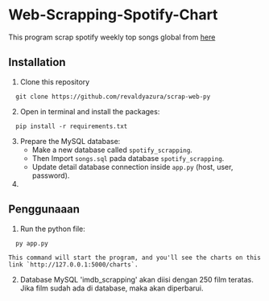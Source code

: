 # Web-Scrapping-Spotify-Chart
This program scrap spotify weekly top songs global from [here](https://quotes.toscrape.com)

## Installation
1. Clone this repository
```
  git clone https://github.com/revaldyazura/scrap-web-py
```
2. Open in terminal and install the packages:
``` 
  pip install -r requirements.txt
```
3. Prepare the MySQL database:
    - Make a new database called `spotify_scrapping`.
    - Then Import `songs.sql` pada database `spotify_scrapping`.
    - Update detail database connection inside `app.py` (host, user, password).
4. 

## Penggunaaan

1. Run the python file:
```
  py app.py
```

    This command will start the program, and you'll see the charts on this link `http://127.0.0.1:5000/charts`.

2. Database MySQL 'imdb_scrapping' akan diisi dengan 250 film teratas. Jika film sudah ada di database, maka akan diperbarui.
